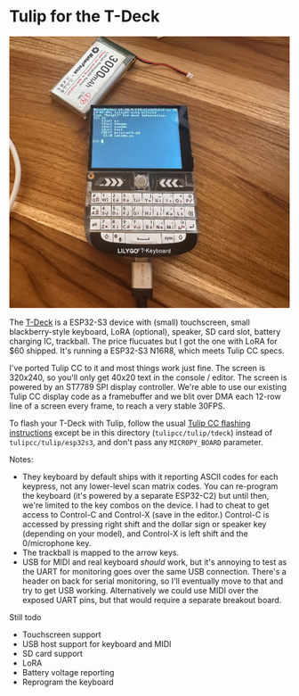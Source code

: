 # Tulip for the T-Deck

![T-Deck](../../docs/pics/tdeck.jpg)


The [T-Deck](https://www.aliexpress.us/item/3256805505920840.html?gatewayAdapt=glo2usa4itemAdapt) is a ESP32-S3 device with (small) touchscreen, small blackberry-style keyboard, LoRA (optional), speaker, SD card slot, battery charging IC, trackball. The price flucuates but I got the one with LoRA for $60 shipped. It's running a ESP32-S3 N16R8, which meets Tulip CC specs.

I've ported Tulip CC to it and most things work just fine. The screen is 320x240, so you'll only get 40x20 text in the console / editor. The screen is powered by an ST7789 SPI display controller. We're able to use our existing Tulip CC display code as a framebuffer and we blit over DMA each 12-row line of a screen every frame, to reach a very stable 30FPS.

To flash your T-Deck with Tulip, follow the usual [Tulip CC flashing instructions](../../docs/tulip_flashing.md) except be in this directory (`tulipcc/tulip/tdeck`) instead of `tulipcc/tulip/esp32s3`, and don't pass any `MICROPY_BOARD` parameter. 


Notes:

 * They keyboard by default ships with it reporting ASCII codes for each keypress, not any lower-level scan matrix codes. You can re-program the keyboard (it's powered by a separate ESP32-C2) but until then, we're limited to the key combos on the device. I had to cheat to get access to Control-C and Control-X (save in the editor.) Control-C is accessed by pressing right shift and the dollar sign or speaker key (depending on your model), and Control-X is left shift and the 0/microphone key.
 * The trackball is mapped to the arrow keys.
 * USB for MIDI and real keyboard *should* work, but it's annoying to test as the UART for monitoring goes over the same USB connection. There's a header on back for serial monitoring, so I'll eventually move to that and try to get USB working. Alternatively we could use MIDI over the exposed UART pins, but that would require a separate breakout board. 

Still todo 

 * Touchscreen support
 * USB host support for keyboard and MIDI
 * SD card support
 * LoRA 
 * Battery voltage reporting
 * Reprogram the keyboard


